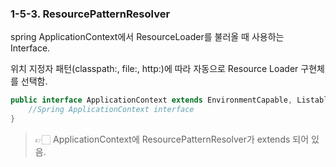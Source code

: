 ### 1-5-3. ResourcePatternResolver

spring ApplicationContext에서 ResourceLoader를 불러올 때 사용하는 Interface.

위치 지정자 패턴(classpath:, file:, http:)에 따라 자동으로 Resource Loader 구현체를 선택함.

```java
public interface ApplicationContext extends EnvironmentCapable, ListableBeanFactory, MierachicalBeanFactory, MessageSource, ApplicationEvenPublisher, ResourcePatternResolver {
    //Spring ApplicationContext interface
}
```

> 👉🏻 ApplicationContext에 ResourcePatternResolver가 extends 되어 있음.